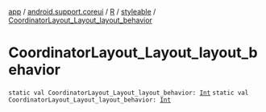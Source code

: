 [app](../../../index.md) / [android.support.coreui](../../index.md) / [R](../index.md) / [styleable](index.md) / [CoordinatorLayout_Layout_layout_behavior](./-coordinator-layout_-layout_layout_behavior.md)

# CoordinatorLayout_Layout_layout_behavior

`static val CoordinatorLayout_Layout_layout_behavior: `[`Int`](https://kotlinlang.org/api/latest/jvm/stdlib/kotlin/-int/index.html)
`static val CoordinatorLayout_Layout_layout_behavior: `[`Int`](https://kotlinlang.org/api/latest/jvm/stdlib/kotlin/-int/index.html)